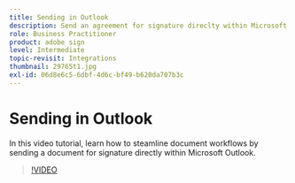 ```yaml
---
title: Sending in Outlook
description: Send an agreement for signature direclty within Microsoft Outlook
role: Business Practitioner
product: adobe sign
level: Intermediate
topic-revisit: Integrations
thumbnail: 29765t1.jpg
exl-id: 06d8e6c5-6dbf-4d6c-bf49-b620da707b3c
---
```

# Sending in Outlook

In this video tutorial, learn how to steamline document workflows by sending a document for signature directly within Microsoft Outlook.

>[!VIDEO](https://video.tv.adobe.com/v/29765t1?hidetitle=true)
